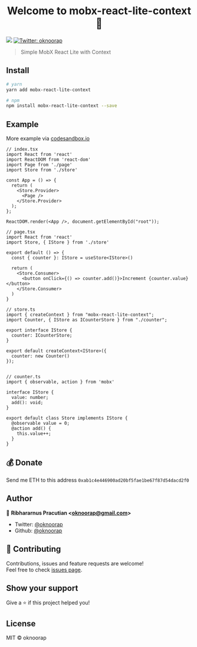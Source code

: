 <h1 align="center">Welcome to mobx-react-lite-context 👋</h1>
<p>
  <img src="https://img.shields.io/badge/version-0.1.0-blue.svg?cacheSeconds=2592000" />
  <a href="https://twitter.com/oknoorap">
    <img alt="Twitter: oknoorap" src="https://img.shields.io/twitter/follow/oknoorap.svg?style=social" target="_blank" />
  </a>
</p>

> Simple MobX React Lite with Context

## Install

```sh
# yarn
yarn add mobx-react-lite-context

# npm
npm install mobx-react-lite-context --save
```

## Example
More example via [codesandbox.io](https://codesandbox.io/s/mobx-react-lite-context-3iwcu)

```tsx
// index.tsx
import React from 'react'
import ReactDOM from 'react-dom'
import Page from './page'
import Store from './store'

const App = () => {
  return (
    <Store.Provider>
      <Page />
    </Store.Provider>
  );
};

ReactDOM.render(<App />, document.getElementById("root"));

// page.tsx
import React from 'react'
import Store, { IStore } from './store'

export default () => {
  const { counter }: IStore = useStore<IStore>()

  return (
    <Store.Consumer>
      <button onClick={() => counter.add()}>Increment {counter.value}</button>
    </Store.Consumer>
  )
}

// store.ts
import { createContext } from "mobx-react-lite-context";
import Counter, { IStore as ICounterStore } from "./counter";

export interface IStore {
  counter: ICounterStore;
}

export default createContext<IStore>({
  counter: new Counter()
});


// counter.ts
import { observable, action } from 'mobx'

interface IStore {
  value: number;
  add(): void;
}

export default class Store implements IStore {
  @observable value = 0;
  @action add() {
    this.value++;
  }
}
```

## 💰 Donate
Send me ETH to this address `0xab1c4e446900ad20bf5fae1be67f87d54dacd2f0`

## Author

👤 **Ribhararnus Pracutian &lt;oknoorap@gmail.com&gt;**

* Twitter: [@oknoorap](https://twitter.com/oknoorap)
* Github: [@oknoorap](https://github.com/oknoorap)

## 🤝 Contributing

Contributions, issues and feature requests are welcome!<br />Feel free to check [issues page](https://github.com/oknoorap/mobx-react-lite-context/issues).

## Show your support

Give a ⭐️ if this project helped you!

## License
MIT © oknoorap
